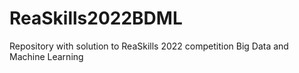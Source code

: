 # ReaSkills2022BDML
Repository with solution to ReaSkills 2022 competition Big Data and Machine Learning
